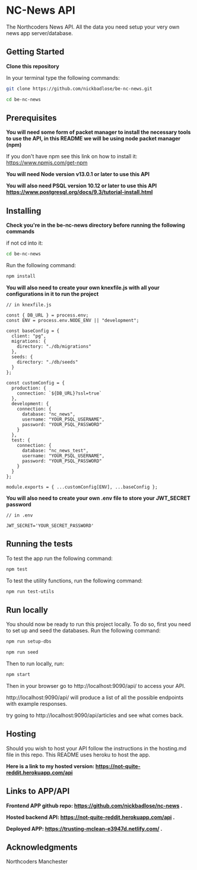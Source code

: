 # NC-News API

The Northcoders News API. All the data you need setup your very own news app server/database.

## Getting Started

**Clone this repository**

In your terminal type the following commands:

```bash
git clone https://github.com/nickbadlose/be-nc-news.git

cd be-nc-news
```

## Prerequisites

**You will need some form of packet manager to install the necessary tools to use the API, in this README we will be using node packet manager (npm)**

If you don't have npm see this link on how to install it: https://www.npmjs.com/get-npm

**You will need Node version v13.0.1 or later to use this API**

**You will also need PSQL version 10.12 or later to use this API https://www.postgresql.org/docs/9.3/tutorial-install.html**

## Installing

**Check you're in the be-nc-news directory before running the following commands**

if not cd into it:

```bash
cd be-nc-news
```

Run the following command:

```bash
npm install
```

**You will also need to create your own knexfile.js with all your configurations in it to run the project**

```
// in knexfile.js

const { DB_URL } = process.env;
const ENV = process.env.NODE_ENV || "development";

const baseConfig = {
  client: "pg",
  migrations: {
    directory: "./db/migrations"
  },
  seeds: {
    directory: "./db/seeds"
  }
};

const customConfig = {
  production: {
    connection: `${DB_URL}?ssl=true`
  },
  development: {
    connection: {
      database: "nc_news",
      username: "YOUR_PSQL_USERNAME",
      password: "YOUR_PSQL_PASSWORD"
    }
  },
  test: {
    connection: {
      database: "nc_news_test",
      username: "YOUR_PSQL_USERNAME",
      password: "YOUR_PSQL_PASSWORD"
    }
  }
};

module.exports = { ...customConfig[ENV], ...baseConfig };
```

**You will also need to create your own .env file to store your JWT_SECRET password**

```
// in .env

JWT_SECRET='YOUR_SECRET_PASSWORD'

```

## Running the tests

To test the app run the following command:

```bash
npm test
```

To test the utility functions, run the following command:

```bash
npm run test-utils
```

## Run locally

You should now be ready to run this project locally. To do so, first you need to set up and seed the databases. Run the following command:

```bash
npm run setup-dbs

npm run seed
```

Then to run locally, run:

```bash
npm start
```

Then in your browser go to http://localhost:9090/api/ to access your API.

http://localhost:9090/api/ will produce a list of all the possible endpoints with example responses.

try going to http://localhost:9090/api/articles and see what comes back.

## Hosting

Should you wish to host your API follow the instructions in the hosting.md file in this repo. This README uses heroku to host the app.

**Here is a link to my hosted version: https://not-quite-reddit.herokuapp.com/api**

## Links to APP/API

**Frontend APP github repo: https://github.com/nickbadlose/nc-news .**

**Hosted backend API: https://not-quite-reddit.herokuapp.com/api .**

**Deployed APP: https://trusting-mclean-e3947d.netlify.com/ .**

## Acknowledgments

Northcoders Manchester
